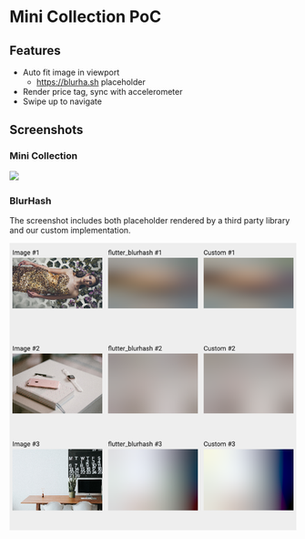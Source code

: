 # Mini Collection PoC

## Features

- Auto fit image in viewport
  - https://blurha.sh placeholder
- Render price tag, sync with accelerometer
- Swipe up to navigate

## Screenshots

### Mini Collection

![](test/goldens/mini_collection_widget.png)

### BlurHash

The screenshot includes both placeholder rendered by a third party library and our custom implementation.

![](test/goldens/blur_hash_widget.png)
